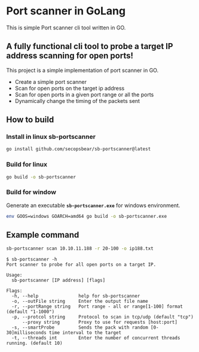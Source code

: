 
# Port scanner in GoLang

  This is simple Port scanner cli tool written in GO.

## A fully functional cli tool to probe a target IP address scanning for open ports!  

This project is a simple implementation of port scanner in GO.  

* Create a simple port scanner  
* Scan for open ports on the target ip address
* Scan for open ports in a given port range or all the ports
* Dynamically change the timing of the packets sent  

## How to build   

### Install in linux sb-portscanner

```bash
go install github.com/secopsbear/sb-portscanner@latest
```

### Build for linux

```bash
go build -o sb-portscanner
```


### Build for window

Generate an executable **`sb-portscanner.exe`** for windows environment.   

```bash
env GOOS=windows GOARCH=amd64 go build -o sb-portscanner.exe
```

## Example command

```bash
sb-portscanner scan 10.10.11.188 -r 20-100 -o ip188.txt
```

```console
$ sb-portscanner -h
Port scanner to probe for all open ports on a target IP.

Usage:
  sb-portscanner [IP address] [flags]

Flags:
  -h, --help               help for sb-portscanner
  -o, --outFile string     Enter the output file name
  -r, --portRange string   Port range - all or range[1-100] format (default "1-1000")
  -p, --protcol string     Protocol to scan in tcp/udp (default "tcp")
      --proxy string       Proxy to use for requests [host:port]
  -s, --smartProbe         Sends the pack with random [0-30]milliseconds time interval to the target
  -t, --threads int        Enter the number of concurrent threads running. (default 10)

```

